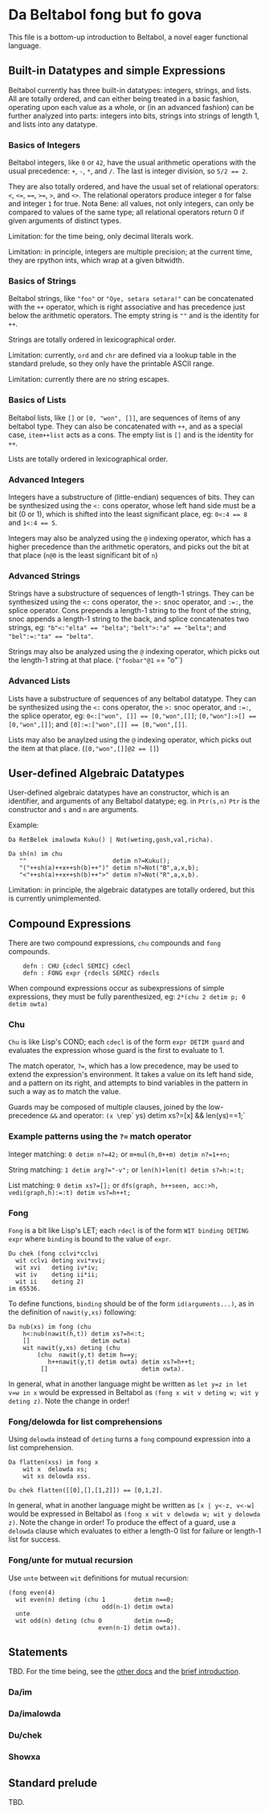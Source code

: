 # Da Beltabol fong but fo gova

This file is a bottom-up introduction to Beltabol, a novel eager functional language.

## Built-in Datatypes and simple Expressions

Beltabol currently has three built-in datatypes: integers, strings, and lists. All are totally ordered, and can either being treated in a basic fashion, operating upon each value as a whole, or (in an advanced fashion) can be further analyzed into parts: integers into bits, strings into strings of length 1, and lists into any datatype.

### Basics of Integers

Beltabol integers, like `0` or `42`, have the usual arithmetic operations with the usual precedence: `+`, `-`, `*`, and `/`. The last is integer division, so `5/2 == 2`.

They are also totally ordered, and have the usual set of relational operators: `<`, `<=`, `==`, `>=`, `>`, and `<>`. The relational operators produce integer `0` for false and integer `1` for true.  Nota Bene: all values, not only integers, can only be compared to values of the same type; all relational operators return 0 if given arguments of distinct types.

Limitation: for the time being, only decimal literals work.

Limitation: in principle, integers are multiple precision; at the current time, they are rpython ints, which wrap at a given bitwidth.

### Basics of Strings

Beltabol strings, like `"foo"` or `"Oye, setara setara!"` can be concatenated with the `++` operator, which is right associative and has precedence just below the arithmetic operators. The empty string is `""` and is the identity for `++`.

Strings are totally ordered in lexicographical order.

Limitation: currently, `ord` and `chr` are defined via a lookup table in the standard prelude, so they only have the printable ASCII range.

Limitation: currently there are no string escapes.

### Basics of Lists

Beltabol lists, like `[]` or `[0, "won", []]`, are sequences of items of any beltabol type. They can also be concatenated with `++`, and as a special case, `item++list` acts as a cons. The empty list is `[]` and is the identity for `++`.

Lists are totally ordered in lexicographical order.

### Advanced Integers

Integers have a substructure of (little-endian) sequences of bits. They can be synthesized using the `<:` cons operator, whose left hand side must be a bit (0 or 1), which is shifted into the least significant place, eg: `0<:4 == 8` and `1<:4 == 5`.

Integers may also be analyzed using the `@` indexing operator, which has a higher precedence than the arithmetic operators, and picks out the bit at that place (`n@0` is the least significant bit of `n`)

### Advanced Strings

Strings have a substructure of sequences of length-1 strings. They can be synthesized using the `<:` cons operator, the `>:` snoc operator, and `:=:`, the splice operator. Cons prepends a length-1 string to the front of the string, snoc appends a length-1 string to the back, and splice concatenates two strings, eg: `"b"<:"elta" == "belta"`; `"belt">:"a" == "belta"`; and `"bel":=:"ta" == "belta"`.

Strings may also be analyzed using the `@` indexing operator, which picks out the length-1 string at that place. (`"foobar"@1` == "o"`)

### Advanced Lists

Lists have a substructure of sequences of any beltabol datatype.  They can be synthesized using the `<:` cons operator, the `>:` snoc operator, and `:=:`, the splice operator, eg: `0<:["won", []] == [0,"won",[]]`; `[0,"won"]:>[] == [0,"won",[]]`; and `[0]:=:["won",[]] == [0,"won",[]]`.

Lists may also be anaylzed using the `@` indexing operator, which picks out the item at that place. (`[0,"won",[]]@2 == []`)

## User-defined Algebraic Datatypes

User-defined algebraic datatypes have an constructor, which is an identifier, and arguments of any Beltabol datatype; eg. in `Ptr(s,n)` `Ptr` is the constructor and `s` and `n` are arguments.

Example:
```
Da RetBelek imalowda Kuku() | Not(weting,gosh,val,richa).

Da sh(n) im chu
   ""                        detim n?=Kuku();
   "("++sh(a)++x++sh(b)++")" detim n?=Not("B",a,x,b);
   "<"++sh(a)++x++sh(b)++">" detim n?=Not("R",a,x,b).
```

Limitation: in principle, the algebraic datatypes are totally ordered, but this is currently unimplemented.

## Compound Expressions

There are two compound expressions, `chu` compounds and `fong` compounds.

```
    defn : CHU {cdecl SEMIC} cdecl
    defn : FONG expr {rdecls SEMIC} rdecls
```

When compound expressions occur as subexpressions of simple expressions, they must be fully parenthesized, eg: `2*(chu 2 detim p; 0 detim owta)`

### Chu

`Chu` is like Lisp's COND; each `cdecl` is of the form `expr DETIM guard` and evaluates the expression whose guard is the first to evaluate to 1.

The match operator, `?=`, which has a low precedence, may be used to extend the expression's environment. It takes a value on its left hand side, and a pattern on its right, and attempts to bind variables in the pattern in such a way as to match the value.

Guards may be composed of multiple clauses, joined by the low-precedence `&&` and operator: `(x \`rep\` ys) detim xs?=[x] && len(ys)==1;`

### Example patterns using the `?=` match operator

Integer matching: `0 detim n?=42;` or `m+mul(h,0++m) detim n?=1++n;`

String matching: `1 detim arg?="-v";` or `len(h)+len(t) detim s?=h:=:t;`

List matching: `0 detim xs?=[];` or `dfs(graph, h++seen, acc:>h, vedi(graph,h):=:t) detim vs?=h++t;`

### Fong

`Fong` is a bit like Lisp's LET; each `rdecl` is of the form `WIT binding DETING expr` where `binding` is bound to the value of `expr`.

```
Du chek (fong cclvi*cclvi
  wit cclvi deting xvi*xvi;
  wit xvi   deting iv*iv;
  wit iv    deting ii*ii;
  wit ii    deting 2)
im 65536.
```

To define functions, `binding` should be of the form `id(arguments...)`, as in the definition of `nawit(y,xs)` following:

```
Da nub(xs) im fong (chu
    h<:nub(nawit(h,t)) detim xs?=h<:t;
    []                 detim owta)
    wit nawit(y,xs) deting (chu
        (chu  nawit(y,t) detim h==y;
           h++nawit(y,t) detim owta) detim xs?=h++t;
         []                          detim owta).
```

In general, what in another language might be written as `let y=z in let v=w in x` would be expressed in Beltabol as `(fong x wit v deting w; wit y deting z)`. Note the change in order!

### Fong/delowda for list comprehensions

Using `delowda` instead of `deting` turns a `fong` compound expression into a list comprehension.

```
Da flatten(xss) im fong x
    wit x  delowda xs;
    wit xs delowda xss.

Du chek flatten([[0],[],[1,2]]) == [0,1,2].
```

In general, what in another language might be written as `[x | y<-z, v<-w]` would be expressed in Beltabol as `(fong x wit v delowda w; wit y delowda z)`. Note the change in order! To produce the effect of a guard, use a `delowda` clause which evaluates to either a length-0 list for failure or length-1 list for success.

### Fong/unte for mutual recursion

Use `unte` between `wit` definitions for mutual recursion:
```
(fong even(4)
  wit even(n) deting (chu 1        detim n==0;
                          odd(n-1) detim owta)
  unte
  wit odd(n) deting (chu 0         detim n==0;
                         even(n-1) detim owta)).
```

## Statements

TBD. For the time being, see the [other docs](bb.md) and the [brief introduction](https://drive.google.com/file/d/1zTGjy9KeW4cqagXHlVDwKmcZ1mEz6u-K/view).

### Da/im

### Da/imalowda

### Du/chek

### Showxa

## Standard prelude

TBD.
